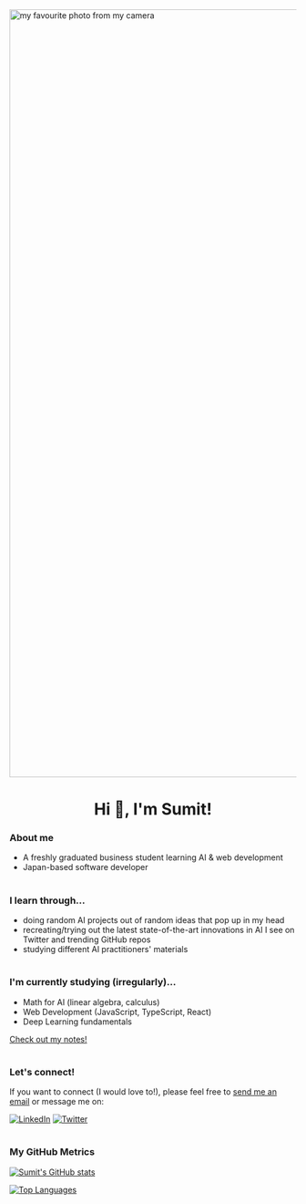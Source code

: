 <img width="1347" alt="my favourite photo from my camera" src="https://user-images.githubusercontent.com/104295716/194117795-9b3e1c94-efd2-4c85-ba18-5f0e52c19155.png">

<h1 align="center">Hi 👋, I'm Sumit!</h1>

### About me
- A freshly graduated business student learning AI & web development
- Japan-based software developer

#

### I learn through...
- doing random AI projects out of random ideas that pop up in my head
- recreating/trying out the latest state-of-the-art innovations in AI I see on Twitter and trending GitHub repos
- studying different AI practitioners' materials

#

### I'm currently studying (irregularly)...
- Math for AI (linear algebra, calculus)
- Web Development (JavaScript, TypeScript, React)
- Deep Learning fundamentals

[Check out my notes!](http://notes.idosumit.com/)

#

### Let's connect!
If you want to connect (I would love to!), please feel free to <a href="mailto:hi@idosumit.com">send me an email</a> or message me on:

<a href="https://www.linkedin.com/in/sumit-pokharel/" target="_blank"><img alt="LinkedIn" src="https://img.shields.io/badge/linkedin-%230077B5.svg?&style=for-the-badge&logo=linkedin&logoColor=white" /></a>
<a href="https://twitter.com/sumit_ml" target="_blank"><img alt="Twitter" src="https://img.shields.io/badge/twitter-%231DA1F2.svg?&style=for-the-badge&logo=twitter&logoColor=white" /></a>

#

### My GitHub Metrics

[![Sumit's GitHub stats](https://github-readme-stats.vercel.app/api?username=idosumit&theme=github_dark&count_private=true&include_all_commits=true&hide=issues,contribs)](https://github.com/anuraghazra/github-readme-stats)

[![Top Languages](https://github-readme-stats.vercel.app/api/top-langs/?username=idosumit&layout=compact&theme=github_dark)](https://github.com/anuraghazra/github-readme-stats)
